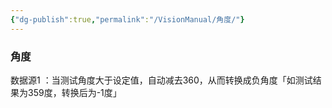 ```yaml
---
{"dg-publish":true,"permalink":"/VisionManual/角度/"}
---
```


### 角度

数据源1 ：当测试角度大于设定值，自动减去360，从而转换成负角度「如测试结果为359度，转换后为-1度」
